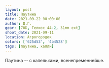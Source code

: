 ```yaml
---
layout: post
title: Паутина
date: 2021-09-22 00:00:00
author: Д.Г.
gear: [70D, Гелиос 44-2, 31mm ext]
shoot_date: 2021-09-11
location: Агрогородок
colors: ['625d53', '4b4528']
tags: [паутина, капли]
---
```

Паутина -- с капельками, всенепременнейше.
